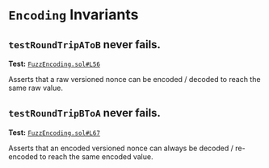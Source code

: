 # `Encoding` Invariants

## `testRoundTripAToB` never fails.
**Test:** [`FuzzEncoding.sol#L56`](../contracts/echidna/FuzzEncoding.sol#L56)

Asserts that a raw versioned nonce can be encoded / decoded to reach the same raw value. 


## `testRoundTripBToA` never fails.
**Test:** [`FuzzEncoding.sol#L67`](../contracts/echidna/FuzzEncoding.sol#L67)

Asserts that an encoded versioned nonce can always be decoded / re-encoded to reach the same encoded value. 
